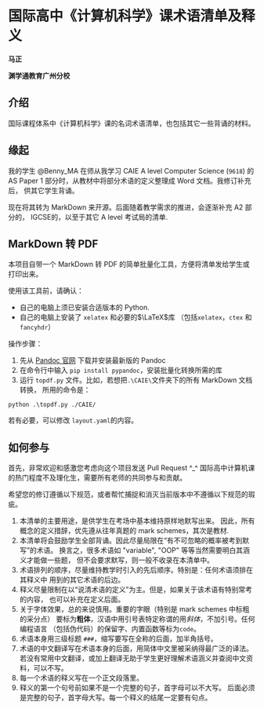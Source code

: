 # 国际高中《计算机科学》课术语清单及释义

**马正**

**渊学通教育广州分校**

## 介绍
国际课程体系中《计算机科学》课的名词术语清单，也包括其它一些背诵的材料。

## 缘起
我的学生 @Benny_MA 在师从我学习 CAIE A level Computer Science (`9618`) 的
AS Paper 1 部分时，从教材中将部分术语的定义整理成 Word 文档。我修订补充后，
供其它学生背诵。

现在将其转为 MarkDown 来开源。后面随着教学需求的推进，会逐渐补充 A2 部分的，
IGCSE的，以至于其它 A level 考试局的清单.

## MarkDown 转 PDF

本项目自带一个 MarkDown 转 PDF 的简单批量化工具，方便将清单发给学生或打印出来。

使用该工具前，请确认：

- 自己的电脑上须已安装合适版本的 Python.
- 自己的电脑上安装了 `xelatex` 和必要的$\LaTeX$库
（包括`xelatex`，`ctex` 和 `fancyhdr`）

操作步骤：

1. 先从 [Pandoc 官网](https://github.com/jgm/pandoc/releases) 下载并安装最新版的 Pandoc
1. 在命令行中输入 `pip install pypandoc`，安装批量化转换所需的库
1. 运行 `topdf.py` 文件。比如，若想把`.\CAIE\`文件夹下的所有 MarkDown 文档转换，
所用的命令是：
~~~
python .\topdf.py ./CAIE/
~~~

若有必要，可以修改 `layout.yaml`的内容。

## 如何参与

首先，非常欢迎和感激您考虑向这个项目发送 Pull Request ^_^ 
国际高中计算机课的热门程度不及理化生，需要所有老师的共同参与和贡献。

希望您的修订遵循以下规范，或者帮忙捕捉和消灭当前版本中不遵循以下规范的瑕疵。

1. 本清单的主要用途，是供学生在考场中基本维持原样地默写出来。
因此，所有概念的定义措辞，优先遵从往年真题的 mark schemes，其次是教材.
1. 本清单将会鼓励学生全部背诵。因此尽量局限在“有不可忽略的概率被考到默写”的术语。
换言之，很多术语如 "variable", "OOP" 等等当然需要明白其涵义才能做一些题，
但不会要求默写，则一般不收录在本清单中。
1. 术语排列的顺序，尽量维持教学时引入的先后顺序。特别是：任何术语须排在其释义中
用到的其它术语的后边。
1. 释义尽量限制在以“说清术语的定义”为主。但是，如果关于该术语有特别常考的内容，
也可以补充在定义后面。
1. 关于字体效果，总的来说慎用。重要的字眼（特别是 mark schemes 中标粗的采分点）
要标为**粗体**，汉语中用引号表特定称谓的用*斜体*，不加引号。任何编程语言
（包括伪代码）的保留字、内置函数等标为`code`。
1. 术语本身用三级标题 `###`，缩写要写在全称的后面，加半角括号。
2. 术语的中文翻译写在术语本身的后面，用简体中文里被采纳得最广泛的译法。
若没有常用中文翻译，或加上翻译无助于学生更好理解术语涵义并查阅中文资料，可以不写。
1. 每一个术语的释义写在一个正文段落里。
2. 释义的第一个句号前如果不是一个完整的句子，首字母可以不大写。
后面必须是完整的句子，首字母大写。每一个释义的结尾一定要有句点。